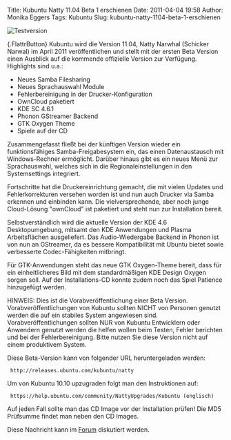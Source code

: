 Title: Kubuntu Natty 11.04 Beta 1 erschienen
Date: 2011-04-04 19:58
Author: Monika Eggers
Tags: Kubuntu
Slug: kubuntu-natty-1104-beta-1-erschienen

![Testversion](http://wiki.kubuntu-de.org/images/Testsoftware48x48.png)

[](http://www.kubuntu-de.org/nachrichten/kubuntu/2067-kubuntu-natty-11-04-beta-1-erschienen){.FlattrButton}
Kubuntu wird die Version 11.04, Natty Narwhal (Schicker Narwal) im April
2011 veröffentlichen und stellt mit der ersten Beta Version einen
Ausblick auf die kommende offizielle Version zur Verfügung. Highlights
sind u.a.:


-   Neues Samba Filesharing
-   Neues Sprachauswahl Module
-   Fehlerbereinigung in der Drucker-Konfiguration
-   OwnCloud paketiert
-   KDE SC 4.6.1
-   Phonon GStreamer Backend
-   GTK Oxygen Theme
-   Spiele auf der CD


Zusammengefasst fließt bei der künftigen Version wieder ein
funktionsfähiges Samba-Freigabesystem ein, das einen Datenaustausch mit
Windows-Rechner ermöglicht. Darüber hinaus gibt es ein neues Menü zur
Sprachauswahl, welches sich in die Regionaleinstellungen in den
Systemsettings integriert.


<!--break--><!--break-->

Fortschritte hat die Druckereinrichtung gemacht, die mit vielen Updates
und Fehlerkorrekturen versehen worden ist und nun auch Drucker via Samba
erkennen und einbinden kann. Die vielversprechende, aber noch junge
Cloud-Lösung "ownCloud" ist paketiert und steht nun zur Installation
bereit.


Selbstverständlich wird die aktuelle Version der KDE 4.6
Desktopumgebung, mitsamt den KDE Anwendungen und Plasma Arbeitsflächen
ausgeliefert. Das Audio-Wiedergabe Backend in Phonon ist von nun an
GStreamer, da es bessere Kompatibilität mit Ubuntu bietet sowie
verbesserte Codec-Fähigkeiten mitbringt.


Für GTK-Anwendungen steht das neue GTK Oxygen-Theme bereit, dass für ein
einheitlicheres Bild mit dem standardmäßigen KDE Design Oxygen sorgen
soll. Auf der Installations-CD konnte zudem noch das Spiel Patience
hinzugefügt werden.


HINWEIS: Dies ist die Vorabveröffentlichung einer Beta Version.
Vorabveröffentlichungen von Kubuntu sollten NICHT von Personen genutzt
werden die auf ein stabiles System angewiesen sind.
Vorabveröffentlichungen sollten NUR von Kubuntu Entwicklern oder
Anwendern genutzt werden die helfen wollen beim Testen, Fehler berichten
und bei der Fehlerbereinigung. Bitte nutzen Sie diese Version nicht auf
einem produktivem System.


Diese Beta-Version kann von folgender URL heruntergeladen werden:


     http://releases.ubuntu.com/kubuntu/natty 

Um von Kubuntu 10.10 upzugraden folgt man den Instruktionen auf:


     https://help.ubuntu.com/community/NattyUpgrades/Kubuntu (englisch) 

Auf jeden Fall sollte man das CD Image vor der Installation prüfen! Die
MD5 Prüfsumme findet man neben den CD Images.



Diese Nachricht kann im
[Forum](http://forum.kubuntu-de.org/index.php?board=1.0) diskutiert
werden.




